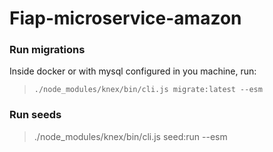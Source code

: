# Fiap-microservice-amazon


### Run migrations

Inside docker or with mysql configured in you machine, run:

> `./node_modules/knex/bin/cli.js migrate:latest --esm`

### Run seeds

> ./node_modules/knex/bin/cli.js seed:run --esm
